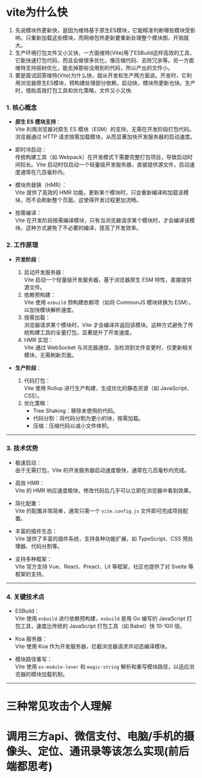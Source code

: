 # vite为什么快
  1. 先说模块热更新快，是因为维特基于原生ES模块，它能精准判断哪些模块受影响，只重新加载这些模块，而网络包热更新要重新处理整个模块图，开销就大。
  2. 生产环境打包文件又小又快，一方面维特(Vite)用了ESBuild这样高效的工具，它能快速打包代码，而且会做很多优化，像压缩代码、去除冗余等。另一方面维特支持摇树优化，能去掉那些没用到的代码，所以产出的文件小。
  3. 要是面试回答维特(Vite)为什么快，就从开发和生产两方面说。开发时，它利用浏览器原生ES模块，预构建处理部分依赖，启动快，模块热更新也快。生产时，借助高效打包工具和优化策略，文件又小又快.


### 1. 核心概念
- **原生 ES 模块支持**：  
  Vite 利用浏览器对原生 ES 模块（ESM）的支持，无需在开发阶段打包代码。浏览器通过 HTTP 请求按需加载模块，从而显著加快开发服务器的启动速度。
  
- 即时冷启动：  
  传统构建工具（如 Webpack）在开发模式下需要完整打包项目，导致启动时间较长。Vite 启动时仅启动一个轻量级开发服务器，直接提供源文件，启动速度通常在几百毫秒内。

- 模块热替换（HMR）：  
  Vite 提供了高效的 HMR 功能，更新某个模块时，只会重新编译和加载该模块，而不会刷新整个页面。这使得开发过程更加流畅。

- 按需编译：  
  Vite 在开发阶段按需编译模块，只有当浏览器请求某个模块时，才会编译该模块。这种方式避免了不必要的编译，提高了开发效率。

### 2. 工作原理
- **开发阶段**：
  1. 启动开发服务器：  
     Vite 启动一个轻量级开发服务器，基于浏览器原生 ESM 特性，直接提供源文件。
  2. 依赖预构建：  
     Vite 使用 `esbuild` 预构建依赖项（如将 CommonJS 模块转换为 ESM），以加快模块解析速度。
  3. 按需加载：  
     浏览器请求某个模块时，Vite 才会编译并返回该模块。这种方式避免了传统构建工具的全量打包，显著提升了开发速度。
  4. HMR 实现：  
     Vite 通过 WebSocket 与浏览器通信，当检测到文件变更时，仅更新相关模块，无需刷新页面。

- **生产阶段**：
  1. 代码打包：  
     Vite 使用 Rollup 进行生产构建，生成优化的静态资源（如 JavaScript、CSS）。
  2. 优化策略：  
     - Tree Shaking：移除未使用的代码。
     - 代码分割：将代码分割为更小的块，按需加载。
     - 压缩：压缩代码以减小文件体积。

---

### 3. 技术优势
- 极速启动：  
  由于无需打包，Vite 的开发服务器启动速度极快，通常在几百毫秒内完成。

- 高效 HMR：  
  Vite 的 HMR 响应速度极快，修改代码后几乎可以立即在浏览器中看到效果。

- 简化配置：  
  Vite 的配置非常简单，通常只需一个 `vite.config.js` 文件即可完成项目配置。

- 丰富的插件生态：  
  Vite 提供了丰富的插件系统，支持各种功能扩展，如 TypeScript、CSS 预处理器、代码分割等。

- 支持多种框架：  
  Vite 官方支持 Vue、React、Preact、Lit 等框架，社区也提供了对 Svelte 等框架的支持。

---

### 4. 关键技术点
- ESBuild：  
  Vite 使用 `esbuild` 进行依赖预构建，`esbuild` 是用 Go 编写的 JavaScript 打包工具，速度比传统的 JavaScript 打包工具（如 Babel）快 10-100 倍。

- Koa 服务器：  
  Vite 使用 Koa 作为开发服务器，拦截浏览器请求并动态编译模块。

- 模块路径重写：  
  Vite 使用 `es-module-lexer` 和 `magic-string` 解析和重写模块路径，以适应浏览器的模块加载机制。

---


# 三种常见攻击个人理解


# 调用三方api、微信支付、电脑/手机的摄像头、定位、通讯录等该怎么实现(前后端都思考)

